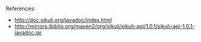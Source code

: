 References:

* http://doc.sikuli.org/javadoc/index.html
* http://mirrors.ibiblio.org/maven2/org/sikuli/sikuli-api/1.0.1/sikuli-api-1.0.1-javadoc.jar
